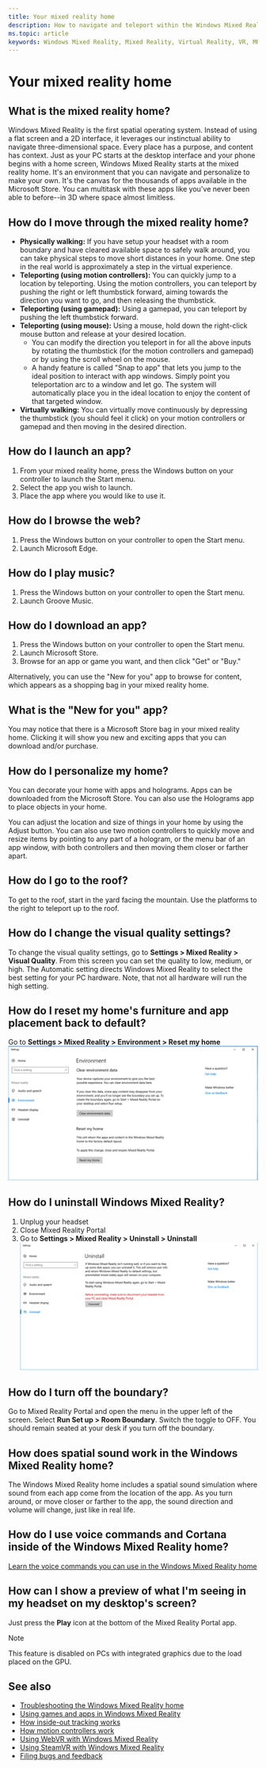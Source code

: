 ```yaml
---
title: Your mixed reality home
description: How to navigate and teleport within the Windows Mixed Reality home, launch apps and games, personalize the home, and change visual, audio, and speech settings.
ms.topic: article
keywords: Windows Mixed Reality, Mixed Reality, Virtual Reality, VR, MR, Home, Navigate, Get around, apps, games
---
```



# Your mixed reality home

## What is the mixed reality home?

Windows Mixed Reality is the first spatial operating system. Instead of using a flat screen and a 2D interface, it leverages our instinctual ability to navigate three-dimensional space. Every place has a purpose, and content has context. Just as your PC starts at the desktop interface and your phone begins with a home screen, Windows Mixed Reality starts at the mixed reality home. It's an environment that you can navigate and personalize to make your own. It's the canvas for the thousands of apps available in the Microsoft Store. You can multitask with these apps like you've never been able to before--in 3D where space almost limitless. 

## How do I move through the mixed reality home?
* **Physically walking:** If you have setup your headset with a room boundary and have cleared available space to safely walk around, you can take physical steps to move short distances in your home. One step in the real world is approximately a step in the virtual experience.
* **Teleporting (using motion controllers):** You can quickly jump to a location by teleporting. Using the motion controllers, you can teleport by pushing the right or left thumbstick forward, aiming towards the direction you want to go, and then releasing the thumbstick.
* **Teleporting (using gamepad):** Using a gamepad, you can teleport by pushing the left thumbstick forward.
* **Teleporting (using mouse):** Using a mouse, hold down the right-click mouse button and release at your desired location.
  * You can modify the direction you teleport in for all the above inputs by rotating the thumbstick (for the motion controllers and gamepad) or by using the scroll wheel on the mouse.
  * A handy feature is called "Snap to app" that lets you jump to the ideal position to interact with app windows. Simply point you teleportation arc to a window and let go. The system will automatically place you in the ideal location to enjoy the content of that targeted window.
* **Virtually walking:** You can virtually move continuously by depressing the thumbstick (you should feel it click) on your motion controllers or gamepad and then moving in the desired direction.

## How do I launch an app?

1. From your mixed reality home, press the Windows button on your controller to launch the Start menu. 
2. Select the app you wish to launch. 
3. Place the app where you would like to use it.

## How do I browse the web?

1. Press the Windows button on your controller to open the Start menu.
2. Launch Microsoft Edge.

## How do I play music?

1. Press the Windows button on your controller to open the Start menu.
2. Launch Groove Music.

## How do I download an app?

1. Press the Windows button on your controller to open the Start menu.
2. Launch Microsoft Store.
3. Browse for an app or game you want, and then click "Get" or "Buy."

Alternatively, you can use the "New for you" app to browse for content, which appears as a shopping bag in your mixed reality home.

## What is the "New for you" app?

You may notice that there is a Microsoft Store bag in your mixed reality home. Clicking it will show you new and exciting apps that you can download and/or purchase.

## How do I personalize my home?

You can decorate your home with apps and holograms. Apps can be downloaded from the Microsoft Store. You can also use the Holograms app to place objects in your home.

You can adjust the location and size of things in your home by using the Adjust button. You can also use two motion controllers to quickly move and resize items by pointing to any part of a hologram, or the menu bar of an app window, with both controllers and then moving them closer or farther apart.

## How do I go to the roof?

To get to the roof, start in the yard facing the mountain. Use the platforms to the right to teleport up to the roof.

## How do I change the visual quality settings?

To change the visual quality settings, go to **Settings > Mixed Reality > Visual Quality**. From this screen you can set the quality to low, medium, or high. The Automatic setting directs Windows Mixed Reality to select the best setting for your PC hardware. Note, that not all hardware will run the high setting.

## How do I reset my home's furniture and app placement back to default?

Go to **Settings > Mixed Reality > Environment > Reset my home** ![Windows Settings panel to reset my home](images/1050px-environmentreset.png)

## How do I uninstall Windows Mixed Reality?
1. Unplug your headset
2. Close Mixed Reality Portal
3. Go to **Settings > Mixed Reality > Uninstall > Uninstall** ![Windows Settings panel to uninstall mixed reality](images/1050px-uninstall2.png)

## How do I turn off the boundary?

Go to Mixed Reality Portal and open the menu in the upper left of the screen. Select **Run Set up > Room Boundary**. Switch the toggle to OFF. You should remain seated at your desk if you turn off the boundary.

## How does spatial sound work in the Windows Mixed Reality home?

The Windows Mixed Reality home includes a spatial sound simulation where sound from each app come from the location of the app. As you turn around, or move closer or farther to the app, the sound direction and volume will change, just like in real life.

## How do I use voice commands and Cortana inside of the Windows Mixed Reality home?

[Learn the voice commands you can use in the Windows Mixed Reality home](https://support.microsoft.com/en-us/help/4041322/windows-10-speech-in-windows-mixed-reality)

## How can I show a preview of what I'm seeing in my headset on my desktop's screen?

Just press the **Play** icon at the bottom of the Mixed Reality Portal app. 

> [!NOTE]
> This feature is disabled on PCs with integrated graphics due to the load placed on the GPU.

## See also

* [Troubleshooting the Windows Mixed Reality home](troubleshooting-windows-mixed-reality.md#windows-mixed-reality-home)
* [Using games and apps in Windows Mixed Reality](using-games-and-apps-in-windows-mixed-reality.md)
* [How inside-out tracking works](tracking-system.md)
* [How motion controllers work](motion-controllers.md)
* [Using WebVR with Windows Mixed Reality](webvr.md)
* [Using SteamVR with Windows Mixed Reality](using-steamvr-with-windows-mixed-reality.md)
* [Filing bugs and feedback](filing-feedback.md)
